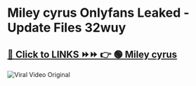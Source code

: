 
 # Miley cyrus Onlyfans Leaked - Update Files 32wuy

## <h2><a href="https://clipsfans.com/Miley_cyrus&ref=git">🔗 Click to LINKS ⏩⏩ 👉 🟢 Miley cyrus </a></h2>

<a href="https://clipsfans.com/Miley_cyrus&ref=git" rel="nofollow" data-target="animated-image.originalLink"><img src="https://i.ibb.co.com/xMMVF88/686577567.gif" alt="Viral Video Original" style="max-width: 100%; display: inline-block;" data-target="animated-image.originalImage"></a>

